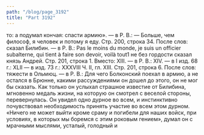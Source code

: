 ```yaml
---
path: "/blog/page_3192"
title: "Part 3192"
---
```


то: а подумал кончая: спасти армию». — в Р. В.: — Больше, чем философ, я человек и потому я еду.
Стр. 200, строка 34.
После слов: сказал Билибин. — в Р. В.: Pas le moins du monde, je suis un officier subalterne, qui tient à faire son devoir, voilà tout1 не без гордости сказал князь Андрей.
Стр. 201, строка 1.
Вместо: XIII. — в Р. В.: XIV. — в I изд. 68 г.: XLII — в изд. 73 г.: XXXVIII
Ч. II, гл. XIII.
Стр. 201, строка 6.
После слов: тяжести в Ольмюц. — в Р. В.: Для чего Болконский поехал в армию, а не остался в Брюнне, какими рассуждениями он дошел до этого, он не мог бы сказать. Как только он услыхал страшное известие от Билибина, мгновенно медаль жизни, на которую он смотрел с веселой стороны, перевернулась. Он увидел одно дурное во всем, и инстинктивно почувствовал необходимость принять участие во всем этом дурном. «Ничего не может выйти кроме сраму и погибели для наших войск, при условиях, в которых мы боремся с этим роковым гением», думал он с мрачными мыслями, усталый, голодный и
